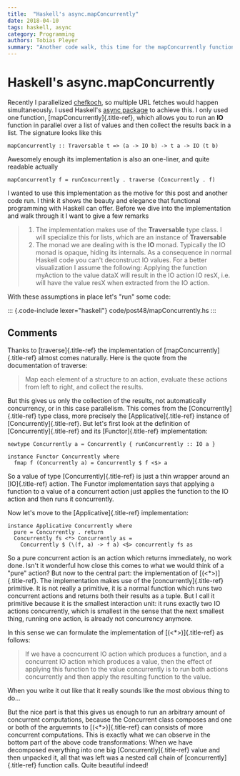 ```yaml
---
title:  "Haskell's async.mapConcurrently"
date: 2018-04-10
tags: haskell, async
category: Programming
authors: Tobias Pleyer
summary: "Another code walk, this time for the mapConcurrently function of Haskell's async package"
---
```


Haskell's async.mapConcurrently
===============================

Recently I parallelized
[chefkoch](https://github.com/TobiasPleyer/chefkoch), so multiple URL
fetches would happen simultaneously. I used Haskell's [async
package](http://hackage.haskell.org/package/async) to achieve this. I
only used one function, [mapConcurrently]{.title-ref}, which allows you
to run an **IO** function in parallel over a list of values and then
collect the results back in a list. The signature looks like this

``` {.sourceCode .haskell}
mapConcurrently :: Traversable t => (a -> IO b) -> t a -> IO (t b)
```

Awesomely enough its implementation is also an one-liner, and quite
readable actually

``` {.sourceCode .haskell}
mapConcurrently f = runConcurrently . traverse (Concurrently . f)
```

I wanted to use this implementation as the motive for this post and
another code run. I think it shows the beauty and elegance that
functional programming with Haskell can offer. Before we dive into the
implementation and walk through it I want to give a few remarks

> 1.  The implementation makes use of the **Traversable** type class. I
>     will specialize this for lists, which are an instance of
>     **Traversable**
> 2.  The monad we are dealing with is the **IO** monad. Typically the
>     IO monad is opaque, hiding its internals. As a consequence in
>     normal Haskell code you can't deconstruct IO values. For a better
>     visualization I assume the following: Applying the function
>     myAction to the value dataX will result in the IO action IO resX,
>     i.e. will have the value resX when extracted from the IO action.

With these assumptions in place let's "run" some code:

::: {.code-include lexer="haskell"}
code/post48/mapConcurrently.hs
:::

Comments
--------

Thanks to [traverse]{.title-ref} the implementation of
[mapConcurrently]{.title-ref} almost comes naturally. Here is the quote
from the documentation of traverse:

> Map each element of a structure to an action, evaluate these actions
> from left to right, and collect the results.

But this gives us only the collection of the results, not automatically
concurrency, or in this case parallelism. This comes from the
[Concurrently]{.title-ref} type class, more precisely the
[Applicative]{.title-ref} instance of [Concurrently]{.title-ref}. But
let's first look at the definition of [Concurrently]{.title-ref} and its
[Functor]{.title-ref} implementation:

``` {.sourceCode .haskell}
newtype Concurrently a = Concurrently { runConcurrently :: IO a }

instance Functor Concurrently where
  fmap f (Concurrently a) = Concurrently $ f <$> a
```

So a value of type [Concurrently]{.title-ref} is just a thin wrapper
around an [IO]{.title-ref} action. The Functor implementation says that
applying a function to a value of a concurrent action just applies the
function to the IO action and then runs it concurrently.

Now let's move to the [Applicative]{.title-ref} implementation:

``` {.sourceCode .haskell}
instance Applicative Concurrently where
  pure = Concurrently . return
  Concurrently fs <*> Concurrently as =
    Concurrently $ (\(f, a) -> f a) <$> concurrently fs as
```

So a pure concurrent action is an action which returns immediately, no
work done. Isn't it wonderful how close this comes to what we would
think of a "pure" action? But now to the central part: the
implementation of [(\<\*\>)]{.title-ref}. The implementation makes use
of the [concurrently]{.title-ref} primitive. It is not really a
primitive, it is a normal function which runs two concurrent actions and
returns both their results as a tuple. But I call it primitive because
it is the smallest interaction unit: it runs exactly two IO actions
concurrently, which is smallest in the sense that the next smallest
thing, running one action, is already not concurrency anymore.

In this sense we can formulate the implementation of
[(\<\*\>)]{.title-ref} as follows:

> If we have a cocncurrent IO action which produces a function, and a
> concurrent IO action which produces a value, then the effect of
> applying this function to the value concurrently is to run both
> actions concurrently and then apply the resulting function to the
> value.

When you write it out like that it really sounds like the most obvious
thing to do...

But the nice part is that this gives us enough to run an arbitrary
amount of concurrent computations, because the Concurrent class composes
and one or both of the arguemnts to [(\<\*\>)]{.title-ref} can consists
of more concurrent computations. This is exactly what we can observe in
the bottom part of the above code transformations: When we have
decomposed everything into one big [Concurrently]{.title-ref} value and
then unpacked it, all that was left was a nested call chain of
[concurrently]{.title-ref} function calls. Quite beautiful indeed!